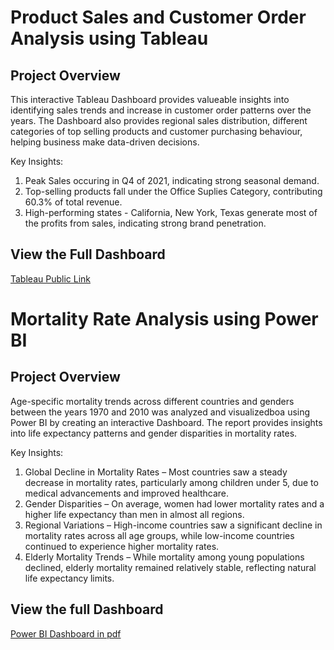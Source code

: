 # Product Sales and Customer Order Analysis using Tableau

## Project Overview

This interactive Tableau Dashboard provides valueable insights into identifying sales trends and increase in customer order patterns over the years. The Dashboard also provides regional sales distribution, different categories of top selling products and customer purchasing behaviour, helping business make data-driven decisions. 

Key Insights:  
1. Peak Sales occuring in Q4 of 2021, indicating strong seasonal demand.
2. Top-selling products fall under the Office Suplies Category, contributing 60.3% of total revenue.
3. High-performing states - California, New York, Texas generate most of the profits from sales, indicating strong brand penetration. 

## View the Full Dashboard
 [Tableau Public Link](https://public.tableau.com/app/profile/akshaya.ravikumar/viz/Superstore-Dashboard_17436770820200/Superstore-Dashboard)

# Mortality Rate Analysis using Power BI

## Project Overview 

Age-specific mortality trends across different countries and genders between the years 1970 and 2010 was analyzed and visualizedboa using Power BI by creating an interactive Dashboard. The report provides insights into life expectancy patterns and gender disparities in mortality rates. 

Key Insights: 
1. Global Decline in Mortality Rates – Most countries saw a steady decrease in mortality rates, particularly among children under 5, due to medical advancements and improved healthcare.
2. Gender Disparities – On average, women had lower mortality rates and a higher life expectancy than men in almost all regions.
3. Regional Variations – High-income countries saw a significant decline in mortality rates across all age groups, while low-income countries continued to experience higher mortality rates. 
4. Elderly Mortality Trends – While mortality among young populations declined, elderly mortality remained relatively stable, reflecting natural life expectancy limits.

## View the full Dashboard
[Power BI Dashboard in pdf](https://github.com/akshaya-ravi19/Dashboards/blob/main/Mortality%20Report.pdf)
 
